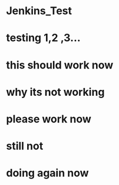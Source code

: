 # Jenkins_Test
# testing 1,2 ,3...
# this should work now
# why its not working
# please work now
# still not
# doing again now
